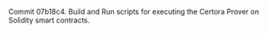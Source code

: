 Commit 07b18c4.                    Build and Run scripts for executing the Certora Prover on Solidity smart contracts.